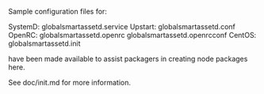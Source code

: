 Sample configuration files for:

SystemD: globalsmartassetd.service
Upstart: globalsmartassetd.conf
OpenRC:  globalsmartassetd.openrc
         globalsmartassetd.openrcconf
CentOS:  globalsmartassetd.init

have been made available to assist packagers in creating node packages here.

See doc/init.md for more information.
